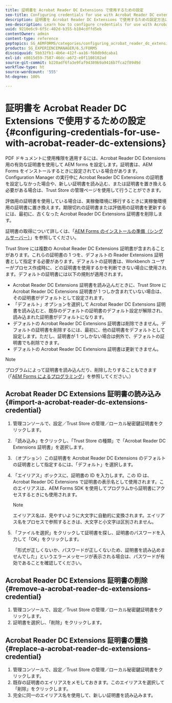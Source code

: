 ```yaml
---
title: 証明書を Acrobat Reader DC Extensions で使用するための設定
seo-title: Configuring credentials for use with Acrobat Reader DC extensions
description: 証明書を Acrobat Reader DC Extensions で使用するための設定方法について説明します。
seo-description: Learn how to configure credentials for use with Acrobat Reader DC extensions.
uuid: 9210e6c9-6f5c-402d-b355-b104cdffd5eb
contentOwner: admin
content-type: reference
geptopics: SG_AEMFORMS/categories/configuring_acrobat_reader_dc_extensions
products: SG_EXPERIENCEMANAGER/6.5/FORMS
discoiquuid: 5bb32fb1-4b6e-412f-aa16-f60db9dcaba1
exl-id: e8015d59-7587-46dc-a672-e0f1108102ad
source-git-commit: b220adf6fa3e9faf94389b9a9416b7fca2f89d9d
workflow-type: ht
source-wordcount: '555'
ht-degree: 100%

---
```


# 証明書を Acrobat Reader DC Extensions で使用するための設定{#configuring-credentials-for-use-with-acrobat-reader-dc-extensions}

PDF ドキュメントに使用権限を適用するには、Acrobat Reader DC Extensions 用の有効な証明書を使用して AEM forms を設定します。証明書は、AEM Forms をインストールするときに設定されている場合があります。Configuration Manager の実行中に Acrobat Reader DC Extensions の証明書を設定しなかった場合や、新しい証明書を読み込む、または証明書を置き換える必要がある場合は、Trust Store の管理ページを使用して行うことができます。

評価用の証明書を使用している場合は、実稼働環境に移行するときに実稼働環境用の証明書に置き換えます。期限切れの証明書または評価用の証明書を更新するには、最初に、古くなった Acrobat Reader DC Extensions 証明書を削除します。

証明書の取得について詳しくは、「[AEM Forms のインストールの準備（シングルサーバー）](https://www.adobe.com/go/learn_aemforms_prepareInstallsingle_63_jp)」を参照してください。

Trust Store には複数の Acrobat Reader DC Extensions 証明書が含まれることがあります。これらの証明書の 1 つを、デフォルトの Reader Extensions 証明書として指定する必要があります。デフォルトの証明書は、Workbench ユーザーがプロセス作成時に、どの証明書を使用するかを判断できない場合に使用されます。デフォルトの証明書には以下の規則が適用されます。

* Acrobat Reader DC Extensions 証明書を読み込んだときに、Trust Store に Acrobat Reader DC Extensions 証明書が 1 つしか含まれていない場合は、その証明書がデフォルトとして設定されます。
* 「デフォルト」オプションを選択して Acrobat Reader DC Extensions 証明書を読み込むと、既存のデフォルトの証明書のデフォルト設定が解除され、読み込まれた証明書がデフォルトになります。
* デフォルトの Acrobat Reader DC Extensions 証明書は削除できません。デフォルトの証明書を削除するには、最初に、他の証明書をデフォルトとして設定します。ただし、証明書が 1 つしかない場合は例外で、デフォルトの証明書でも削除できます。
* デフォルトの Acrobat Reader DC Extensions 証明書は更新できません。

>[!NOTE]
>
>プログラムによって証明書を読み込んだり、削除したりすることもできます（「[AEM Forms によるプログラミング](https://www.adobe.com/go/learn_aemforms_programming_63_jp)」を参照してください。）

## Acrobat Reader DC Extensions 証明書の読み込み {#import-a-acrobat-reader-dc-extensions-credential}

1. 管理コンソールで、設定／Trust Store の管理／ローカル秘密鍵証明書をクリックします。
1. 「読み込み」をクリックし、「Trust Store の種類」で「Acrobat Reader DC Extensions 証明書」を選択します。
1. （オプション）この証明書を Acrobat Reader DC Extensions のデフォルトの証明書として指定するには、「デフォルト」を選択します。
1. 「エイリアス」ボックスに、証明書の ID を入力します。この ID は、Acrobat Reader DC Extensions で証明書の表示名として使用されます。このエイリアスは、AEM Forms SDK を使用してプログラムから証明書にアクセスするときにも使用されます。

   >[!NOTE]
   >
   >エイリアス名は、見やすいように大文字に自動的に変換されます。エイリアス名をプロセスで参照するときは、大文字と小文字は区別されません。

1. 「ファイルを選択」をクリックして証明書を探し、証明書のパスワードを入力して「OK」をクリックします。

   「形式が正しくないか、パスワードが正しくないため、証明書を読み込めませんでした」というエラーメッセージが表示される場合は、パスワードが有効であることを確認してください。

## Acrobat Reader DC Extensions 証明書の削除 {#remove-a-acrobat-reader-dc-extensions-credential}

1. 管理コンソールで、設定／Trust Store の管理／ローカル秘密鍵証明書をクリックします。
1. 証明書を選択し、「削除」をクリックします。

## Acrobat Reader DC Extensions 証明書の置換 {#replace-a-acrobat-reader-dc-extensions-credential}

1. 管理コンソールで、設定／Trust Store の管理／ローカル秘密鍵証明書をクリックします。
1. 既存の証明書のエイリアスをメモしておきます。このエイリアスを選択して「削除」をクリックします。
1. 完全に同一のエイリアス名を使用して、新しい証明書を読み込みます。
